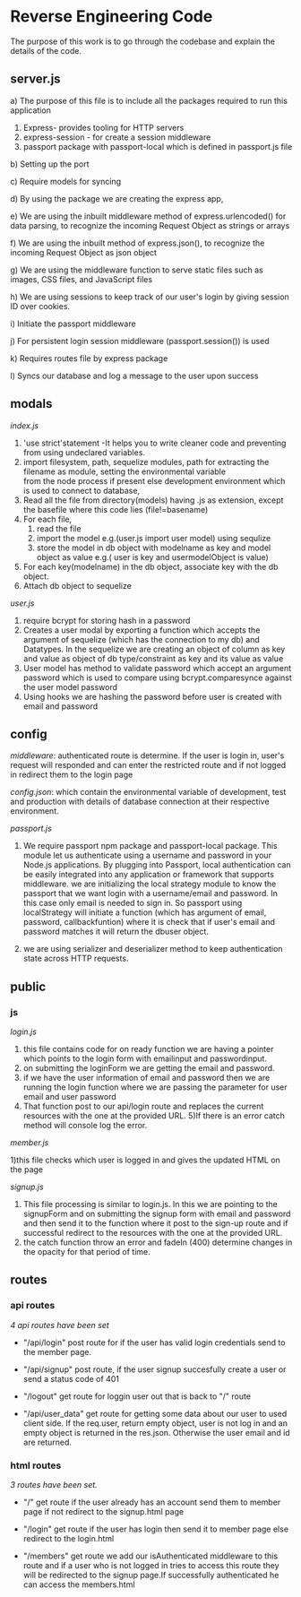 # Reverse Engineering Code

The purpose of this work is to go through the codebase and explain the details of the code. 


## server.js 
a) The purpose of this file is to include all the packages required to run this application 
1. Express- provides tooling for HTTP servers
2. express-session - for create a session middleware
3. passport package with passport-local which is defined in passport.js file

b) Setting up the port

c) Require models for syncing

d) By using the package we are creating the express app,

e) We are using the inbuilt middleware method of express.urlencoded() for data parsing, to recognize the incoming Request Object as strings or arrays

f) We are using the inbuilt method of express.json(), to recognize the incoming Request Object as json object

g) We are using the middleware function to serve static files such as images, CSS files, and JavaScript files

h) We are using sessions to  keep track of our user's login by giving session ID over cookies.

i) Initiate the passport middleware 

j) For persistent login session middleware (passport.session()) is used

k) Requires routes file by express package

l) Syncs our database and log a message to the user upon success

## modals
*index.js*
1. 'use strict'statement -It helps you to write cleaner code and preventing from using undeclared variables.
2. import filesystem, path, sequelize modules, path for extracting the filename as module, setting the environmental variable  
from the node process if present else development environment which is used to connect to database,
3. Read all the file from directory(models) having .js as extension, except the basefile where this code lies (file!=basename)
4. For each file, 
    1. read the file 
    2. import the model e.g.(user.js import user model) using sequlize
    3. store the model in db object with modelname as key and model object as value e.g.( user is key and usermodelObject is value)
5. For each key(modelname) in the db object, associate key with the db object.
6. Attach db object to sequelize 

*user.js*
1. require bcrypt for storing hash in a password
2. Creates a user modal by exporting a function which accepts the argument of sequelize (which has the connection to my db) and Datatypes. In the sequelize we are creating an object of column as key and value as object of db type/constraint as key and its value as value
3. User model has method to validate password which accept an argument password which is used to compare using bcrypt.comparesynce against the user model password
4. Using hooks we are hashing the password before user is created with email and password

## config
*middleware*: authenticated route is determine. If the user is login in, user's request will responded and can enter the restricted route and if not logged in redirect them to the login page

*config.json*: which contain the environmental variable of development, test and production with details of database connection at their respective environment.

*passport.js* 
1) We require passport npm package and passport-local package. This module let us authenticate using a username and password in your Node.js applications. By plugging into Passport, local authentication can be easily integrated into any application or framework that supports middleware.
we are initializing the local strategy module to know the passport that we want login with a username/email and password. In this case only email is needed to sign in. So passport using localStrategy will initiate a function (which has argument of email, password, callbackfuntion) where it is check that if user's email and password matches it will return the dbuser object.

2) we are using serializer and deserializer method to keep authentication state across HTTP requests.

## public
### js
*login.js*
 1) this file contains code for on ready function we are having a pointer which points to the login form with emailinput and passwordinput.
2) on submitting the loginForm we are getting the email and password.
3) if we have the user information of email and password then we are running the login function where we are passing the parameter for user email and user password
4) That function post to our api/login route and replaces the current resources with the one at the provided URL.
5)If there is an error catch method will console log the error.

*member.js*

1)this file checks which user is logged in and gives the updated HTML on the page

*signup.js*

1) This file processing is similar to login.js. In this we are pointing to the signupForm and on submitting the signup form with email and password and then send it to the function where it post to the sign-up route and if successful redirect to the resources with the one at the provided URL.
2) the catch function throw an error and fadeIn (400) determine changes in the opacity  for that period of time.

## routes
### api routes
*4 api routes have been set*

- "/api/login" post route for if the user has valid login credentials send to the member page.

- "/api/signup" post route, if the user signup succesfully create a user or send a status code of 401 

- "/logout" get route for loggin user out that is back to "/" route

- "/api/user_data" get route for getting some data about our user to used client side. If the req.user, return empty object, user is not log in and an empty object is returned in the res.json. Otherwise the user email and id are returned.

### html routes
*3 routes have been set.*

- "/" get route if the user already has an account send them to member page if not redirect to the signup.html page

- "/login" get route if the user has login then send it to member page else redirect to the login.html 

- "/members" get route we add our isAuthenticated middleware to this route and if a user who is not logged in tries to access this route they will be redirected to the signup page.If successfully authenticated he can access the members.html












